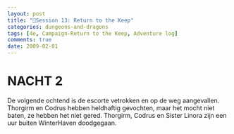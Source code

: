 ```yaml
---
layout: post
title: "🐲Session 13: Return to the Keep"
categories: dungeons-and-dragons
tags: [4e, Campaign-Return to the Keep, Adventure log]
comments: true
date: 2009-02-01
---
```


# NACHT 2

De volgende ochtend is de escorte vetrokken en op de weg aangevallen. Thorgirm en Codrus hebben heldhaftig gevochten, maar het mocht niet baten, ze hebben het niet gered. Thorgirm, Codrus en Sister Linora zijn een uur buiten WinterHaven doodgegaan.